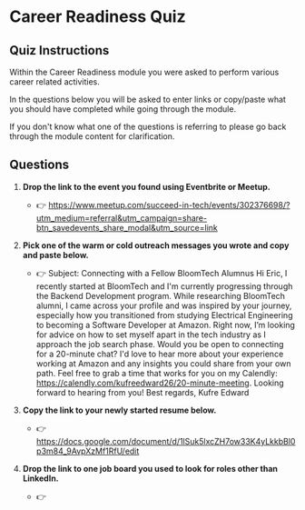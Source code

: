 # Career Readiness Quiz

## Quiz Instructions

Within the Career Readiness module you were asked to perform various career related activities.

In the questions below you will be asked to enter links or copy/paste what you should have completed while going through the module.

If you don't know what one of the questions is referring to please go back through the module content for clarification.

## Questions

1. **Drop the link to the event you found using Eventbrite or Meetup.**
    - 👉 https://www.meetup.com/succeed-in-tech/events/302376698/?utm_medium=referral&utm_campaign=share-btn_savedevents_share_modal&utm_source=link

2. **Pick one of the warm or cold outreach messages you wrote and copy and paste below.**
    - 👉 Subject: Connecting with a Fellow BloomTech Alumnus
Hi Eric,
I recently started at BloomTech and I'm currently progressing through the Backend Development program. While researching BloomTech alumni, I came across your profile and was inspired by your journey, especially how you transitioned from studying Electrical Engineering to becoming a Software Developer at Amazon.
Right now, I’m looking for advice on how to set myself apart in the tech industry as I approach the job search phase. Would you be open to connecting for a 20-minute chat? I'd love to hear more about your experience working at Amazon and any insights you could share from your own path.
Feel free to grab a time that works for you on my Calendly: https://calendly.com/kufreedward26/20-minute-meeting.
Looking forward to hearing from you!
Best regards,
Kufre Edward

3. **Copy the link to your newly started resume below.**
    - 👉 https://docs.google.com/document/d/1lSuk5lxcZH7ow33K4yLkkbBl0p3m84_9AvpXzMf1RfU/edit

4. **Drop the link to one job board you used to look for roles other than LinkedIn.**
    - 👉 
